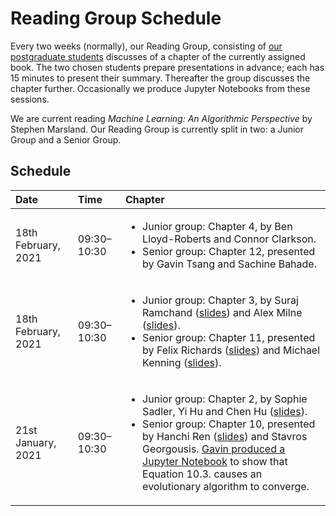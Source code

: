 # Reading Group Schedule

Every two weeks (normally), our Reading Group, consisting of [our postgraduate students](http://csvision.swansea.ac.uk/index.php?n=Site.People#pgr) discusses of a chapter of the currently assigned book. The two chosen students prepare presentations in advance; each has 15 minutes to present their summary. Thereafter the group discusses the chapter further. Occasionally we produce Jupyter Notebooks from these sessions. 

We are current reading *Machine Learning: An Algorithmic Perspective* by Stephen Marsland. Our Reading Group is currently split in two: a Junior Group and a Senior Group.

## Schedule

|Date|Time|Chapter|
|:---|:---|:------|
18th February, 2021 | 09:30&ndash;10:30 | <ul><li>Junior group: Chapter 4, by Ben Lloyd-Roberts and Connor Clarkson.</li><li>Senior group: Chapter 12, presented by Gavin Tsang and Sachine Bahade.</li></ul>
18th February, 2021 | 09:30&ndash;10:30 | <ul><li>Junior group: Chapter 3, by Suraj Ramchand ([slides](docs/Reading%20Group/Junior_Chapter3_1_Suraj.pptx)) and Alex Milne ([slides](docs/Reading%20Group/Junior_Chapter3_2_Alex)).</li><li>Senior group: Chapter 11, presented by Felix Richards ([slides](docs/Reading%20Group/Senior_Chapter11.1-3_Felix.pdf)) and Michael Kenning ([slides](docs/Reading%20Group/Senior_Chapter11.4-7_Michael.pdf)).</li></ul>
21st January, 2021 | 09:30&ndash;10:30 | <ul><li>Junior group: Chapter 2, by Sophie Sadler, Yi Hu and Chen Hu ([slides](docs/Reading%20Group/Reading%20Group/Junior_Chapter2_ChenYiSophie.pdf)).</li><li>Senior group: Chapter 10, presented by Hanchi Ren ([slides](docs/Reading%20Group/Senior_Chapter10_Hans.pdf)) and Stavros Georgousis. [Gavin produced a Jupyter Notebook](code/Reading%20Group,%20Equation%2010.3.ipynb) to show that Equation 10.3. causes an evolutionary algorithm to converge.</li></ul>